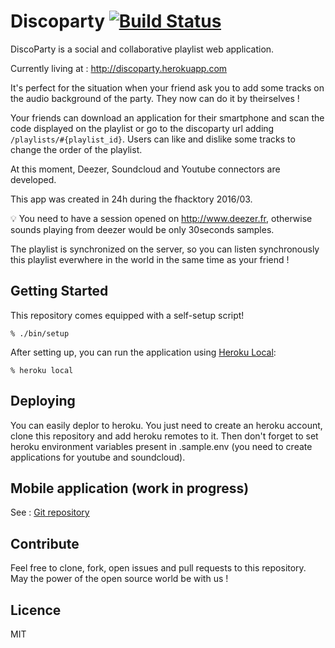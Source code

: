 # Discoparty [![Build Status](https://travis-ci.org/fhacktory/Discoparty.svg?branch=master)](https://travis-ci.org/fhacktory/Discoparty)

DiscoParty is a social and collaborative playlist web application.

Currently living at : http://discoparty.herokuapp.com

It's perfect for the situation when your friend ask you to add some tracks on the audio background of the party. They now can do it by theirselves !

Your friends can download an application for their smartphone and scan the code displayed on the playlist or go to the discoparty url adding `/playlists/#{playlist_id}`.
Users can like and dislike some tracks to change the order of the playlist.

At this moment, Deezer, Soundcloud and Youtube connectors are developed.

This app was created in 24h during the fhacktory 2016/03.

:bulb: You need to have a session opened on http://www.deezer.fr, otherwise sounds playing from deezer would be only 30seconds samples.

The playlist is synchronized on the server, so you can listen synchronously this playlist everwhere in the world in the same time as your friend !

## Getting Started

This repository comes equipped with a self-setup script!

    % ./bin/setup

After setting up, you can run the application using [Heroku Local]:

    % heroku local

[Heroku Local]: https://devcenter.heroku.com/articles/heroku-local

## Deploying

You can easily deplor to heroku. You just need to create an heroku account, clone this repository and add heroku remotes to it.
Then don't forget to set heroku environment variables present in .sample.env (you need to create applications for youtube and soundcloud).

## Mobile application (work in progress)
[Git repository]: https://github.com/gouz/discoparty-app

See : [Git repository]

## Contribute
Feel free to clone, fork, open issues and pull requests to this repository. May the power of the open source world be with us !

## Licence
MIT
